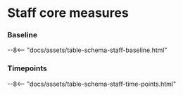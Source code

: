# Staff core measures

### Baseline

--8<-- "docs/assets/table-schema-staff-baseline.html"

### Timepoints

--8<-- "docs/assets/table-schema-staff-time-points.html"

